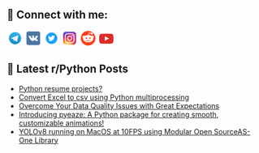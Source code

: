 ## 🔎 Connect with me:
[<img src="https://github.com/bullbesh/bullbesh/blob/main/images/Telegram.png" width="32" height="32" />](https://t.me/bullbesh)
[<img src="https://github.com/bullbesh/bullbesh/blob/main/images/VK.png" width="32" height="32" />](https://vk.com/bullbesh)
[<img src="https://github.com/bullbesh/bullbesh/blob/main/images/Twitter.png" width="32" height="32" />](https://twitter.com/bullbesh1)
[<img src="https://github.com/bullbesh/bullbesh/blob/main/images/Instagram.png" width="32" height="32" />](https://www.instagram.com/bullbesh)
[<img src="https://github.com/bullbesh/bullbesh/blob/main/images/Reddit.png" width="32" height="32" />](https://www.reddit.com/user/bullbesh)
[<img src="https://github.com/bullbesh/bullbesh/blob/main/images/YouTube.png" width="32" height="32" />](https://www.youtube.com/channel/UCtfjRs6uzgq5mfm8S06WTcg)

## 📕 Latest r/Python Posts
<!-- BLOG-POST-LIST:START -->
- [Python resume projects?](https://www.reddit.com/r/Python/comments/13187gs/python_resume_projects/)
- [Convert Excel to csv using Python multiprocessing](https://www.reddit.com/r/Python/comments/1313uvl/convert_excel_to_csv_using_python_multiprocessing/)
- [Overcome Your Data Quality Issues with Great Expectations](https://www.reddit.com/r/Python/comments/1310bvr/overcome_your_data_quality_issues_with_great/)
- [Introducing pyeaze: A Python package for creating smooth, customizable animations!](https://www.reddit.com/r/Python/comments/130yxaf/introducing_pyeaze_a_python_package_for_creating/)
- [YOLOv8 running on MacOS at 10FPS using Modular Open SourceAS-One Library](https://www.reddit.com/r/Python/comments/130wpn2/yolov8_running_on_macos_at_10fps_using_modular/)
<!-- BLOG-POST-LIST:END -->
